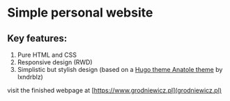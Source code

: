 # Simple personal website

## Key features:

1. Pure HTML and CSS
2. Responsive design (RWD)
3. Simplistic but stylish design (based on a [Hugo theme Anatole theme](https://github.com/lxndrblz/anatole) by lxndrblz)

visit the finished webpage at [https://www.grodniewicz.pl](grodniewicz.pl)
